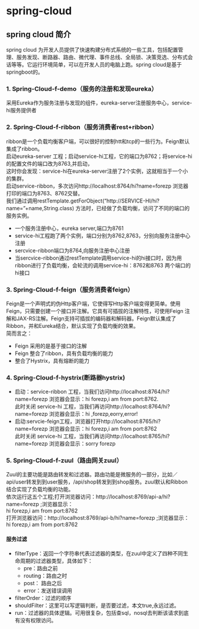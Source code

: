 # spring-cloud
## spring cloud 简介
  spring cloud 为开发人员提供了快速构建分布式系统的一些工具，包括配置管理、服务发现、断路器、路由、微代理、事件总线、全局锁、决策竞选、分布式会话等等。它运行环境简单，可以在开发人员的电脑上跑。spring cloud是基于springboot的。
  ### 1. Spring-Cloud-f-demo（服务的注册和发现eureka） 
  采用Eureka作为服务注册与发现的组件，eureka-server注册服务中心，service-hi服务提供者
  ### 2. Spring-Cloud-f-ribbon（服务消费者rest+ribbon）
  ribbon是一个负载均衡客户端，可以很好的控制htt和tcp的一些行为。Feign默认集成了ribbon。  
  启动eureka-server 工程；启动service-hi工程，它的端口为8762；将service-hi的配置文件的端口改为8763,并启动，  
  这时你会发现：service-hi在eureka-server注册了2个实例，这就相当于一个小的集群。  
  启动service-ribbon，多次访问http://localhost:8764/hi?name=forezp 浏览器打印的端口为8763、8762交替。  
  我们通过调用restTemplate.getForObject(“http://SERVICE-HI/hi?name=”+name,String.class) 方法时，已经做了负载均衡，访问了不同的端口的服务实例。
  * 一个服务注册中心，eureka server,端口为8761
  * service-hi工程跑了两个实例，端口分别为8762,8763，分别向服务注册中心注册
  * sercvice-ribbon端口为8764,向服务注册中心注册
  * 当sercvice-ribbon通过restTemplate调用service-hi的hi接口时，因为用ribbon进行了负载均衡，会轮流的调用service-hi：8762和8763 两个端口的hi接口
  ### 3. Spring-Cloud-f-feign（服务消费者feign）
  Feign是一个声明式的伪Http客户端，它使得写Http客户端变得更简单。使用Feign，只需要创建一个接口并注解。它具有可插拔的注解特性，可使用Feign 注解和JAX-RS注解。Feign支持可插拔的编码器和解码器。Feign默认集成了Ribbon，并和Eureka结合，默认实现了负载均衡的效果。  
  简而言之：
  * Feign 采用的是基于接口的注解
  * Feign 整合了ribbon，具有负载均衡的能力
  * 整合了Hystrix，具有熔断的能力
  ### 4. Spring-Cloud-f-hystrix(断路器hystrix)
  * 启动：service-ribbon 工程，当我们访问http://localhost:8764/hi?name=forezp 浏览器会显示：hi forezp,i am from port:8762.  
    此时关闭 service-hi 工程，当我们再访问http://localhost:8764/hi?name=forezp 浏览器会显示：hi ,forezp,eorry,error!
  * 启动:servcie-feign工程，浏览器打开http://localhost:8765/hi?name=forezp 浏览器会显示：hi forezp,i am from port:8762  
    此时关闭 service-hi 工程，当我们再访问http://localhost:8765/hi?name=forezp 浏览器会显示：sorry forezp
  ### 5. Spring-Cloud-f-zuul（路由网关zuul）
  Zuul的主要功能是路由转发和过滤器。路由功能是微服务的一部分，比如／api/user转发到到user服务，/api/shop转发到到shop服务。zuul默认和Ribbon结合实现了负载均衡的功能。  
  依次运行这五个工程;打开浏览器访问：http://localhost:8769/api-a/hi?name=forezp ;浏览器显示：  
  hi forezp,i am from port:8762  
  打开浏览器访问：http://localhost:8769/api-b/hi?name=forezp ;浏览器显示：  
  hi forezp,i am from port:8762  
  #### 服务过滤
  * filterType：返回一个字符串代表过滤器的类型，在zuul中定义了四种不同生命周期的过滤器类型，具体如下：
    + pre：路由之前
    + routing：路由之时
    + post： 路由之后
    + error：发送错误调用
  * filterOrder：过滤的顺序
  * shouldFilter：这里可以写逻辑判断，是否要过滤，本文true,永远过滤。
  * run：过滤器的具体逻辑。可用很复杂，包括查sql，nosql去判断该请求到底有没有权限访问。


